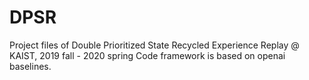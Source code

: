 # DPSR
Project files of Double Prioritized State Recycled Experience Replay @ KAIST, 2019 fall - 2020 spring
Code framework is based on openai baselines.

